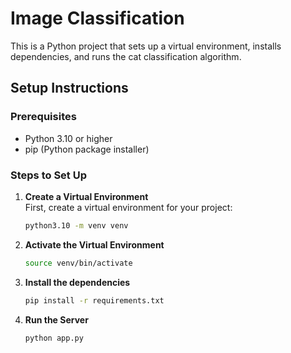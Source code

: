 # Image Classification

This is a Python project that sets up a virtual environment, installs dependencies, and runs the cat classification algorithm.

## Setup Instructions

### Prerequisites

- Python 3.10 or higher
- pip (Python package installer)

### Steps to Set Up

1. **Create a Virtual Environment**  
   First, create a virtual environment for your project:
   ```bash
   python3.10 -m venv venv
2. **Activate the Virtual Environment**
   ```bash
   source venv/bin/activate
3. **Install the dependencies**
   ```bash
   pip install -r requirements.txt
   
4. **Run the Server**
   ```bash
   python app.py

